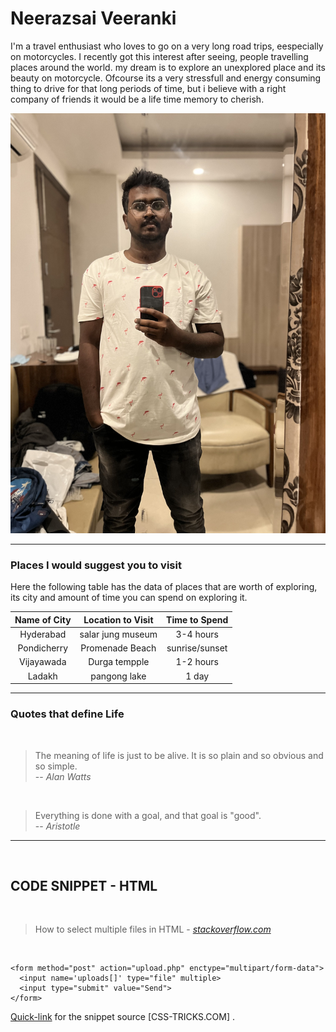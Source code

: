 # Neerazsai Veeranki

I'm a travel enthusiast who loves to go on a very long road trips, eespecially on motorcycles. I recently got this interest after seeing, people travelling places around the world. my dream is to explore an unexplored place and its beauty on motorcycle. Ofcourse its a very stressfull and energy consuming thing to drive for that long periods of time, but i believe with a right company of friends it would be a life time memory to cherish.

![Image](neeraz_veeranki.jpg "neerazsai veeranki")


<hr>

### Places I would suggest you to visit 

Here the following table has the data of places that are worth of exploring, its city and amount of time you can spend on exploring it.

| Name of City | Location to Visit | Time to Spend |
|    :---:     |      :---:        |    :---:      |
|   Hyderabad  | salar jung museum |    3-4 hours  |
|   Pondicherry|Promenade Beach    |sunrise/sunset |
|   Vijayawada | Durga tempple     |    1-2 hours  |
|   Ladakh     | pangong lake      |    1 day      |

<hr>

### Quotes that define Life
<br>

> The meaning of life is just to be alive. It is so plain and so obvious and so simple.<br>
-- _Alan Watts_

<br>

> Everything is done with a goal, and that goal is "good". <br>
-- _Aristotle_

<hr>
<br>

## CODE SNIPPET - HTML

<br>

> How to select multiple files in HTML - [_stackoverflow.com_](https://stackoverflow.com/questions/1593225/how-to-select-multiple-files-with-input-type-file) 

<br>

``` 
<form method="post" action="upload.php" enctype="multipart/form-data">
  <input name='uploads[]' type="file" multiple>
  <input type="submit" value="Send">
</form> 
```

[Quick-link](https://css-tricks.com/snippets/html/multiple-file-input/) for the snippet source [CSS-TRICKS.COM] .
